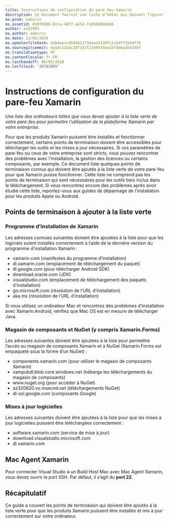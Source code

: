 ```yaml
---
title: Instructions de configuration du pare-feu Xamarin
description: Ce document fournit une liste d’hôtes qui doivent figurer dans la liste verte dans votre pare-feu pour permettre le fonctionnement de Xamarin dans un environnement d’entreprise.
ms.prod: xamarin
ms.assetid: 658f699b-8cca-48f7-ae54-fa956384b6d6
author: asb3993
ms.author: amburns
ms.date: 12/02/2016
ms.openlocfilehash: dab4aeccd58da22736aea3139f11cbdff259ef7b
ms.sourcegitcommit: ea1dc12a3c2d7322f234997daacbfdb6ad542507
ms.translationtype: HT
ms.contentlocale: fr-FR
ms.lasthandoff: 06/05/2018
ms.locfileid: "34781089"
---
```

# <a name="xamarin-firewall-configuration-instructions"></a>Instructions de configuration du pare-feu Xamarin

_Une liste des ordinateurs hôtes que vous devez ajouter à la liste verte de votre pare-feu pour permettre l’utilisation de la plateforme Xamarin par votre entreprise._

Pour que les produits Xamarin puissent être installés et fonctionner correctement, certains points de terminaison doivent être accessibles pour télécharger les outils et les mises à jour nécessaires. Si vos paramètres de pare-feu ou ceux de votre entreprise sont stricts, vous pouvez rencontrer des problèmes avec l’installation, la gestion des licences ou certains composants, par exemple. Ce document liste quelques points de terminaison connus qui doivent être ajoutés à la liste verte de votre pare-feu pour que Xamarin puisse fonctionner. Cette liste ne comprend pas les points de terminaison qui sont nécessaires pour les outils tiers inclus dans le téléchargement. Si vous rencontrez encore des problèmes après avoir étudié cette liste, reportez-vous aux guides de dépannage de l’installation pour les produits Apple ou Android.

## <a name="endpoints-to-whitelist"></a>Points de terminaison à ajouter à la liste verte

### <a name="xamarin-installer"></a>Programme d’installation de Xamarin

Les adresses connues suivantes doivent être ajoutées à la liste pour que les logiciels soient installés correctement à l’aide de la dernière version du programme d’installation Xamarin :

-  xamarin.com (manifestes du programme d’installation)
-  dl.xamarin.com (emplacement de téléchargement du paquet)
-  dl.google.com (pour télécharger Android SDK)
-  download.oracle.com (JDK)
-  visualstudio.com (emplacement de téléchargement des paquets d’installation)
-  go.microsoft.com (résolution de l’URL d’installation)
-  aka.ms (résolution de l’URL d’installation)

Si vous utilisez un ordinateur Mac et rencontrez des problèmes d’installation avec Xamarin.Android, vérifiez que Mac OS est en mesure de télécharger Java.


### <a name="components-store-and-nuget-including-xamarinforms"></a>Magasin de composants et NuGet (y compris Xamarin.Forms)

Les adresses suivantes doivent être ajoutées à la liste pour permettre l’accès au magasin de composants Xamarin et à NuGet (Xamarin.Forms est empaqueté sous la forme d’un NuGet) :

-  components.xamarin.com (pour utiliser le magasin de composants Xamarin)
-  xampubdl.blob.core.windows.net (héberge les téléchargements du magasin de composants)
-  www\.nuget.org (pour accéder à NuGet)
-  az320820.vo.msecnd.net (téléchargements NuGet)
-  dl-ssl.google.com (composants Google)


### <a name="software-updates"></a>Mises à jour logicielles

Les adresses suivantes doivent être ajoutées à la liste pour que les mises à jour logicielles puissent être téléchargées correctement :

-  software.xamarin.com (service de mise à jour)
-  download.visualstudio.microsoft.com
-  dl.xamarin.com

## <a name="xamarin-mac-agent"></a>Mac Agent Xamarin

Pour connecter Visual Studio à un Build Host Mac avec Mac Agent Xamarin, vous devez ouvrir le port SSH. Par défaut, il s’agit du **port 22**.

## <a name="summary"></a>Récapitulatif

Ce guide a couvert les points de terminaison qui doivent être ajoutés à la liste verte pour que les produits Xamarin puissent être installés et mis à jour correctement sur votre ordinateur.
